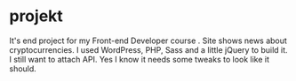 # projekt
It's end project for my Front-end Developer course . Site shows news about cryptocurrencies. 
I used WordPress, PHP, Sass and a little jQuery to build it. I still want to attach API.
Yes I know it needs some tweaks to look like it should.
